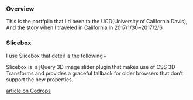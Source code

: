 ### Overview

This is the portfplio that I'd been to the UCD(University of California Davis),
And the story when I traveled in California in 2017/1/30~2017/2/6.

### Slicebox

I use Slicebox that deteil is the following↓

Slicebox is  a jQuery 3D image slider plugin that makes use of CSS 3D Transforms and provides a graceful fallback for older browsers that don't support the new properties.

[article on Codrops](http://tympanus.net/codrops/2011/09/05/slicebox-3d-image-slider/)
